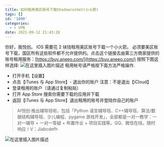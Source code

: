 ```yaml
---
title: 如何租用美区账号下载Shadowrocket(小火箭)
tags: []
id: '1890'
categories:
  - - VPN
date: 2021-09-12 21:43:28
---
```


你好，我悦创。 IOS 需要花 2 块钱租用美区账号下载一个小火箭。 必须要美区账号下载，国区所有这些软件都不允许提供的。点击这个链接去由第三方商家提供的账号租用服务：[https://buy.aneeo.com/](https://buy.aneeo.com/) 按照下图这样选择: ![在这里插入图片描述](https://img-blog.csdnimg.cn/721b2fc0f84144dbb8e2b562724775a6.png?x-oss-process=image/watermark,type_ZHJvaWRzYW5zZmFsbGJhY2s,shadow_50,text_Q1NETiBAQUnmgqbliJs=,size_20,color_FFFFFF,t_70,g_se,x_16) 租用帐号请严格按下面方法严格操作.

*   打开手机【设置】
*   点击【iTunes 与 App Store】- 退出你的账户 注意：不是退出【iCloud】
*   登录租用的账户（请通过复制粘贴）
*   打开 App Store 搜索你需要下载的应用并下载
*   返回【iTunes 与 App Store】退出租用的账号并登陆你自己的账户

> AI悦创·推出辅导班啦，包括「Python 语言辅导班、C++辅导班、算法/数据结构辅导班、少儿编程、pygame 游戏开发」，全部都是一对一教学：一对一辅导 + 一对一答疑 + 布置作业 + 项目实践等。QQ、微信在线，随时响应！V：Jiabcdefh

![在这里插入图片描述](https://img-blog.csdnimg.cn/dd208f7727b141fa95b4b4d915655847.png)